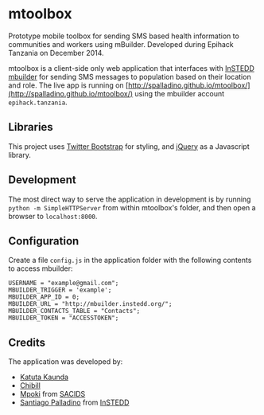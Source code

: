 # mtoolbox

Prototype mobile toolbox for sending SMS based health information to communities and workers using mBuilder. Developed during Epihack Tanzania on December 2014.

mtoolbox is a client-side only web application that interfaces with [InSTEDD mbuilder](http://mbuilder.instedd.org) for sending SMS messages to population based on their location and role. The live app is running on [http://spalladino.github.io/mtoolbox/](http://spalladino.github.io/mtoolbox/) using the mbuilder account `epihack.tanzania`.

## Libraries

This project uses [Twitter Bootstrap](http://getbootstrap.com/) for styling, and [jQuery](http://jquery.com/) as a Javascript library.

## Development

The most direct way to serve the application in development is by running `python -m SimpleHTTPServer` from within mtoolbox's folder, and then open a browser to `localhost:8000`.

## Configuration

Create a file `config.js` in the application folder with the following contents to access mbuilder:

```
USERNAME = "example@gmail.com";
MBUILDER_TRIGGER = 'example';
MBUILDER_APP_ID = 0;
MBUILDER_URL = "http://mbuilder.instedd.org/";
MBUILDER_CONTACTS_TABLE = "Contacts";
MBUILDER_TOKEN = "ACCESSTOKEN";
```

## Credits

The application was developed by:

* [Katuta Kaunda](https://github.com/GilchristK)
* [Chibill](https://github.com/chibill)
* [Mpoki](https://github.com/mpoki) from [SACIDS](http://sacids.org/)
* [Santiago Palladino]((https://github.com/spalladino)) from [InSTEDD](http://instedd.org/)

